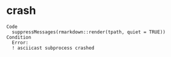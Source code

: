 # crash

    Code
      suppressMessages(rmarkdown::render(tpath, quiet = TRUE))
    Condition
      Error:
      ! asciicast subprocess crashed

